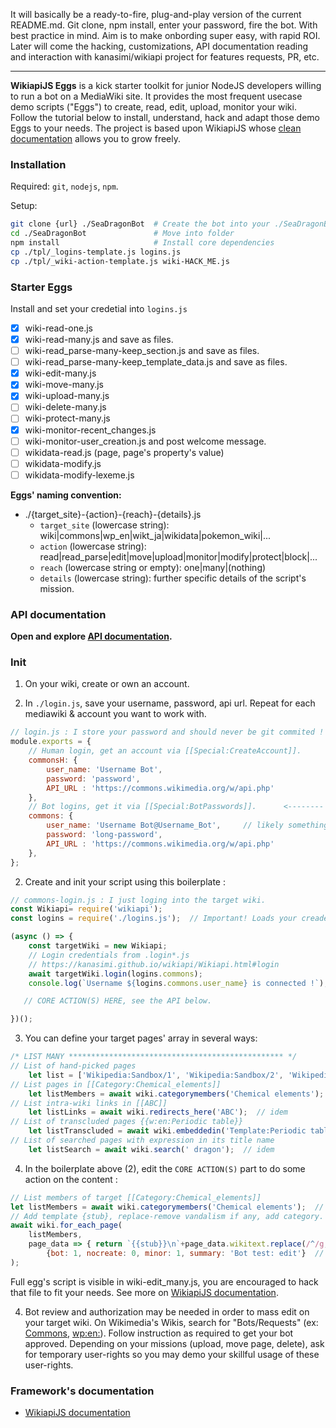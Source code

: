 It will basically be a ready-to-fire, plug-and-play version of the current README.md. Git clone, npm install, enter your password, fire the bot. With best practice in mind. Aim is to make onbording super easy, with rapid ROI. Later will come the hacking, customizations, API documentation reading and interaction with kanasimi/wikiapi project for features requests, PR, etc.

----

**WikiapiJS Eggs** is a kick starter toolkit for junior NodeJS developers willing to run a bot on a MediaWiki site. It provides the most frequent usecase demo scripts ("Eggs") to create, read, edit, upload, monitor your wiki. Follow the tutorial below to install, understand, hack and adapt those demo Eggs to your needs. The project is based upon WikiapiJS whose [clean documentation](https://kanasimi.github.io/wikiapi/) allows you to grow freely.

### Installation
Required: `git`, `nodejs`, `npm`.

Setup:
```bash
git clone {url} ./SeaDragonBot  # Create the bot into your ./SeaDragonBot folder
cd ./SeaDragonBot               # Move into folder
npm install                     # Install core dependencies
cp ./tpl/_logins-template.js logins.js
cp ./tpl/_wiki-action-template.js wiki-HACK_ME.js
```

### Starter Eggs
Install and set your credetial into `logins.js`
- [x] wiki-read-one.js
- [x] wiki-read-many.js and save as files.
- [ ] wiki-read_parse-many-keep_section.js and save as files.
- [ ] wiki-read_parse-many-keep_template_data.js and save as files.
- [x] wiki-edit-many.js
- [x] wiki-move-many.js
- [x] wiki-upload-many.js
- [ ] wiki-delete-many.js
- [ ] wiki-protect-many.js
- [x] wiki-monitor-recent_changes.js
- [ ] wiki-monitor-user_creation.js and post welcome message.
- [ ] wikidata-read.js (page, page's property's value)
- [ ] wikidata-modify.js
- [ ] wikidata-modify-lexeme.js

**Eggs' naming convention:**
* ./{target_site}-{action}-{reach}-{details}.js
  * `target_site` (lowercase string): wiki|commons|wp_en|wikt_ja|wikidata|pokemon_wiki|...
  * `action` (lowercase string): read|read_parse|edit|move|upload|monitor|modify|protect|block|...
  * `reach` (lowercase string or empty): one|many|(nothing)
  * `details` (lowercase string): further specific details of the script's mission.

### API documentation
**Open and explore [API documentation](https://kanasimi.github.io/wikiapi/).**

### Init
1) On your wiki, create or own an account. 

2) In `./login.js`, save your username, password, api url. Repeat for each mediawiki & account you want to work with.
```javascript
// login.js : I store your password and should never be git commited ! I should be mentioned in .gitignore .
module.exports = {
	// Human login, get an account via [[Special:CreateAccount]].
	commonsH: {
		user_name: 'Username Bot',
		password: 'password',
		API_URL : 'https://commons.wikimedia.org/w/api.php'
	},
	// Bot logins, get it via [[Special:BotPasswords]].      <-------- BEST PRACTICE !
	commons: {
		user_name: 'Username Bot@Username_Bot',     // likely something like that
		password: 'long-password',
		API_URL : 'https://commons.wikimedia.org/w/api.php'
	},
};
```
2) Create and init your script using this boilerplate : 
```javascript
// commons-login.js : I just loging into the target wiki.
const Wikiapi= require('wikiapi');
const logins = require('./logins.js');  // Important! Loads your creadentials

(async () => {
    const targetWiki = new Wikiapi;
    // Login credentials from .login*.js
    // https://kanasimi.github.io/wikiapi/Wikiapi.html#login
    await targetWiki.login(logins.commons);
    console.log(`Username ${logins.commons.user_name} is connected !`);

   // CORE ACTION(S) HERE, see the API below.

})();
```

3) You can define your target pages' array in several ways: 
```javascript
/* LIST MANY ************************************************ */
// List of hand-picked pages
	let list = ['Wikipedia:Sandbox/1', 'Wikipedia:Sandbox/2', 'Wikipedia:Sandbox/wikiapi' ];   // array of pages titles
// List pages in [[Category:Chemical_elements]]
	let listMembers = await wiki.categorymembers('Chemical elements');  // idem
// List intra-wiki links in [[ABC]]
	let listLinks = await wiki.redirects_here('ABC');  // idem
// List of transcluded pages {{w:en:Periodic table}}
	let listTranscluded = await wiki.embeddedin('Template:Periodic table');   // idem
// List of searched pages with expression in its title name
	let listSearch = await wiki.search(' dragon');  // idem
```

4) In the boilerplate above (2), edit the `CORE ACTION(S)` part to do some action on the content :
```javascript
// List members of target [[Category:Chemical_elements]]
let listMembers = await wiki.categorymembers('Chemical elements');  // array of titles
// Add template {stub}, replace-remove vandalism if any, add category.
await wiki.for_each_page(
	listMembers, 
	page_data => { return `{{stub}}\n`+page_data.wikitext.replace(/^/g,'Thanos says: ')+`\n[[Category:Bot test: edit]]`; }, // new content
		{bot: 1, nocreate: 0, minor: 1, summary: 'Bot test: edit'}  // edit options
);
```
Full egg's script is visible in wiki-edit_many.js, you are encouraged to hack that file to fit your needs.
See more on [WikiapiJS documentation](https://kanasimi.github.io/wikiapi/).

4) Bot review and authorization may be needed in order to mass edit on your target wiki. On Wikimedia's Wikis, search for "Bots/Requests" (ex: [Commons](https://commons.wikimedia.org/wiki/Commons:Bots/Requests), [wp:en:](https://en.wikipedia.org/wiki/Commons:Bots/Requests)). Follow instruction as required to get your bot approved. Depending on your missions (upload, move page, delete), ask for temporary user-rights so you may demo your skillful usage of these user-rights.


### Framework's documentation
- [WikiapiJS documentation](https://kanasimi.github.io/wikiapi/)

